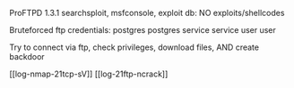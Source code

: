 ProFTPD 1.3.1
searchsploit, msfconsole, exploit db: NO exploits/shellcodes

Bruteforced ftp credentials:
	postgres postgres
	service  service
	user user

Try to connect via ftp, check privileges, download files,  AND create backdoor


[[log-nmap-21tcp-sV]]
[[log-21ftp-ncrack]]